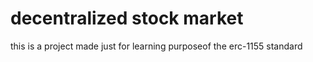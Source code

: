 # decentralized stock market
this is a project made just for learning purposeof the erc-1155 standard
